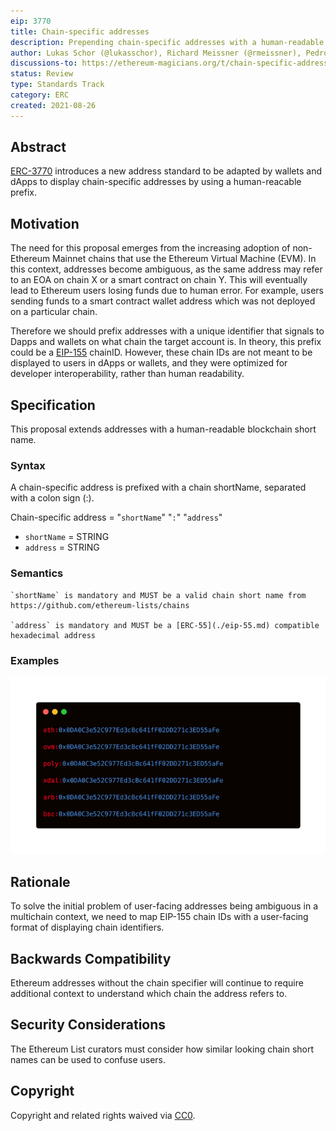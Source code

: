 ```yaml
---
eip: 3770
title: Chain-specific addresses
description: Prepending chain-specific addresses with a human-readable chain identifier
author: Lukas Schor (@lukasschor), Richard Meissner (@rmeissner), Pedro Gomes (@pedrouid), ligi <ligi@ligi.de>
discussions-to: https://ethereum-magicians.org/t/chain-specific-addresses/6449
status: Review
type: Standards Track
category: ERC
created: 2021-08-26
---
```


## Abstract
[ERC-3770](./eip-3770.md) introduces a new address standard to be adapted by wallets and dApps to display chain-specific addresses by using a human-reacable prefix.
  
## Motivation
The need for this proposal emerges from the increasing adoption of non-Ethereum Mainnet chains that use the Ethereum Virtual Machine (EVM). In this context, addresses become ambiguous, as the same address may refer to an EOA on chain X or a smart contract on chain Y. This will eventually lead to Ethereum users losing funds due to human error. For example, users sending funds to a smart contract wallet address which was not deployed on a particular chain.

Therefore we should prefix addresses with a unique identifier that signals to Dapps and wallets on what chain the target account is. In theory, this prefix could be a [EIP-155](./eip-155.md) chainID. However, these chain IDs are not meant to be displayed to users in dApps or wallets, and they were optimized for developer interoperability, rather than human readability.

## Specification
This proposal extends addresses with a human-readable blockchain short name.

### Syntax
A chain-specific address is prefixed with a chain shortName, separated with a colon sign (:).

Chain-specific address = "`shortName`" "`:`" "`address`"
- `shortName` = STRING
- `address` = STRING

### Semantics

```
`shortName` is mandatory and MUST be a valid chain short name from https://github.com/ethereum-lists/chains
  
`address` is mandatory and MUST be a [ERC-55](./eip-55.md) compatible hexadecimal address
```

### Examples
![Chain-specific addresses](../assets/eip-3770/examples.png "Examples of chain-specific addresses")

## Rationale
To solve the initial problem of user-facing addresses being ambiguous in a multichain context, we need to map EIP-155 chain IDs with a user-facing format of displaying chain identifiers.

## Backwards Compatibility
Ethereum addresses without the chain specifier will continue to require additional context to understand which chain the address refers to.

## Security Considerations
The Ethereum List curators must consider how similar looking chain short names can be used to confuse users.

## Copyright
Copyright and related rights waived via [CC0](../LICENSE.md).

